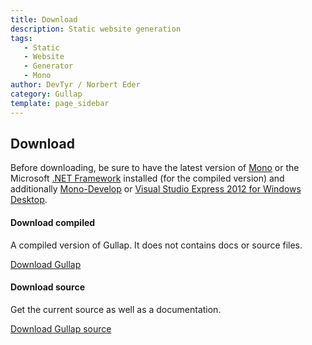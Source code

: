 ```yaml
---
title: Download
description: Static website generation
tags: 
   - Static
   - Website
   - Generator
   - Mono
author: DevTyr / Norbert Eder
category: Gullap
template: page_sidebar
---
```


## Download

Before downloading, be sure to have the latest version of [Mono](http://www.mono-project.com "Mono") or the Microsoft [.NET Framework](http://www.microsoft.com/net/ ".NET Framework") installed (for the compiled version) and additionally [Mono-Develop](http://monodevelop.com/ "MonoDevelop") or [Visual Studio Express 2012 for Windows Desktop](http://www.microsoft.com/visualstudio/eng/downloads#d-express-windows-desktop "Visual Studio Express 2012 for Windows Desktop").

<div class="row-fluid">
	<div class="span6">
	  <h4>Download compiled</h4>
	  <p>A compiled version of Gullap. It does not contains docs or source files.</p>
	  <p><a class="btn btn-large btn-primary" href="https://github.com/devtyr/gullap/releases/download/v1.0.1/gullap-1.0.1.zip" onclick="_gaq.push(['_trackEvent', 'Getting started with Gullap', 'Download Gullap', 'Download compiled']);">Download Gullap</a></p>
	</div>
	<div class="span6">
	  <h4>Download source</h4>
	  <p>Get the current source as well as a documentation.</p>
	  <p><a class="btn btn-large" href="https://github.com/devtyr/gullap/zipball/master" onclick="_gaq.push(['_trackEvent', 'Getting started with Gullap', 'Download Gullap', 'Download source']);">Download Gullap source</a></p>
	</div>
</div>


